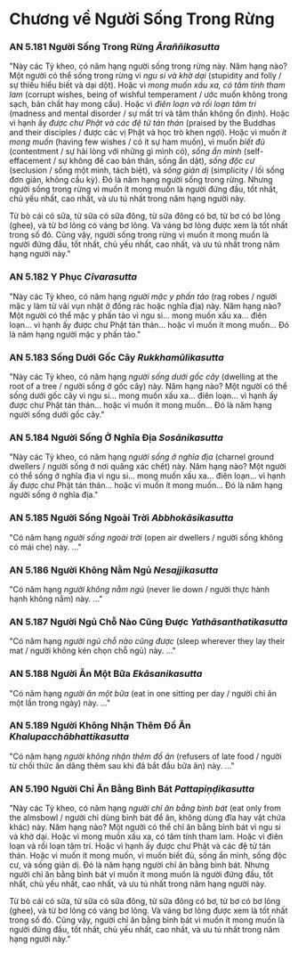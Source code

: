 # Chương về Người Sống Trong Rừng

### AN 5.181 Người Sống Trong Rừng *Āraññikasutta*

"Này các Tỳ kheo, có năm hạng người sống trong rừng này. Năm hạng nào?
Một người có thể sống trong rừng vì *ngu si và khờ dại* (stupidity and folly / sự thiếu hiểu biết và dại dột).
Hoặc vì *mong muốn xấu xa, có tâm tính tham lam* (corrupt wishes, being of wishful temperament / ước muốn không trong sạch, bản chất hay mong cầu).
Hoặc vì *điên loạn và rối loạn tâm trí* (madness and mental disorder / sự mất trí và tâm thần không ổn định).
Hoặc vì hạnh ấy *được chư Phật và các đệ tử tán thán* (praised by the Buddhas and their disciples / được các vị Phật và học trò khen ngợi).
Hoặc vì muốn *ít mong muốn* (having few wishes / có ít sự ham muốn), vì muốn *biết đủ* (contentment / sự hài lòng với những gì mình có), *sống ẩn mình* (self-effacement / sự không đề cao bản thân, sống ẩn dật), *sống độc cư* (seclusion / sống một mình, tách biệt), và *sống giản dị* (simplicity / lối sống đơn giản, không cầu kỳ).
Đó là năm hạng người sống trong rừng. Nhưng người sống trong rừng vì muốn ít mong muốn là người đứng đầu, tốt nhất, chủ yếu nhất, cao nhất, và ưu tú nhất trong năm hạng người này.

Từ bò cái có sữa, từ sữa có sữa đông, từ sữa đông có bơ, từ bơ có bơ lỏng (ghee), và từ bơ lỏng có váng bơ lỏng. Và váng bơ lỏng được xem là tốt nhất trong số đó. Cũng vậy, người sống trong rừng vì muốn ít mong muốn là người đứng đầu, tốt nhất, chủ yếu nhất, cao nhất, và ưu tú nhất trong năm hạng người này."

<!--pg-->
### AN 5.182 Y Phục *Cīvarasutta*

"Này các Tỳ kheo, có năm hạng *người mặc y phấn tảo* (rag robes / người mặc y làm từ vải vụn nhặt ở đống rác hoặc nghĩa địa) này. Năm hạng nào? Một người có thể mặc y phấn tảo vì ngu si... mong muốn xấu xa... điên loạn... vì hạnh ấy được chư Phật tán thán... hoặc vì muốn ít mong muốn... Đó là năm hạng người mặc y phấn tảo."

### AN 5.183 Sống Dưới Gốc Cây *Rukkhamūlikasutta*

"Này các Tỳ kheo, có năm hạng *người sống dưới gốc cây* (dwelling at the root of a tree / người sống ở gốc cây) này. Năm hạng nào? Một người có thể sống dưới gốc cây vì ngu si... mong muốn xấu xa... điên loạn... vì hạnh ấy được chư Phật tán thán... hoặc vì muốn ít mong muốn... Đó là năm hạng người sống dưới gốc cây."

### AN 5.184 Người Sống Ở Nghĩa Địa *Sosānikasutta*

"Này các Tỳ kheo, có năm hạng *người sống ở nghĩa địa* (charnel ground dwellers / người sống ở nơi quăng xác chết) này. Năm hạng nào? Một người có thể sống ở nghĩa địa vì ngu si... mong muốn xấu xa... điên loạn... vì hạnh ấy được chư Phật tán thán... hoặc vì muốn ít mong muốn... Đó là năm hạng người sống ở nghĩa địa."

### AN 5.185 Người Sống Ngoài Trời *Abbhokāsikasutta*

"Có năm hạng *người sống ngoài trời* (open air dwellers / người sống không có mái che) này. ..."

### AN 5.186 Người Không Nằm Ngủ *Nesajjikasutta*

"Có năm hạng *người không nằm ngủ* (never lie down / người thực hành hạnh không nằm) này. ..."

### AN 5.187 Người Ngủ Chỗ Nào Cũng Được *Yathāsanthatikasutta*

"Có năm hạng *người ngủ chỗ nào cũng được* (sleep wherever they lay their mat / người không kén chọn chỗ ngủ) này. ..."

### AN 5.188 Người Ăn Một Bữa *Ekāsanikasutta*

"Có năm hạng *người ăn một bữa* (eat in one sitting per day / người chỉ ăn một lần trong ngày) này. ..."

### AN 5.189 Người Không Nhận Thêm Đồ Ăn *Khalupacchābhattikasutta*

"Có năm hạng *người không nhận thêm đồ ăn* (refusers of late food / người từ chối thức ăn dâng thêm sau khi đã bắt đầu bữa ăn) này. ..."

<!--pg-->
### AN 5.190 Người Chỉ Ăn Bằng Bình Bát *Pattapiṇḍikasutta*

"Này các Tỳ kheo, có năm hạng *người chỉ ăn bằng bình bát* (eat only from the almsbowl / người chỉ dùng bình bát để ăn, không dùng đĩa hay vật chứa khác) này. Năm hạng nào? Một người có thể chỉ ăn bằng bình bát vì ngu si và khờ dại. Hoặc vì mong muốn xấu xa, có tâm tính tham lam. Hoặc vì điên loạn và rối loạn tâm trí. Hoặc vì hạnh ấy được chư Phật và các đệ tử tán thán. Hoặc vì muốn ít mong muốn, vì muốn biết đủ, sống ẩn mình, sống độc cư, và sống giản dị. Đó là năm hạng người chỉ ăn bằng bình bát. Nhưng người chỉ ăn bằng bình bát vì muốn ít mong muốn là người đứng đầu, tốt nhất, chủ yếu nhất, cao nhất, và ưu tú nhất trong năm hạng người này.

Từ bò cái có sữa, từ sữa có sữa đông, từ sữa đông có bơ, từ bơ có bơ lỏng (ghee), và từ bơ lỏng có váng bơ lỏng. Và váng bơ lỏng được xem là tốt nhất trong số đó. Cũng vậy, người chỉ ăn bằng bình bát vì muốn ít mong muốn là người đứng đầu, tốt nhất, chủ yếu nhất, cao nhất, và ưu tú nhất trong năm hạng người này."